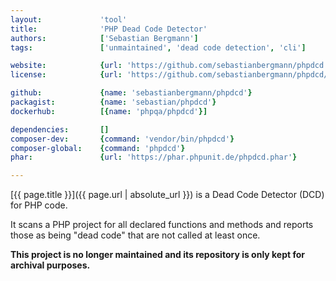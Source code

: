 ```yaml
---
layout:             'tool'
title:              'PHP Dead Code Detector'
authors:            ['Sebastian Bergmann'] 
tags:               ['unmaintained', 'dead code detection', 'cli'] 

website:            {url: 'https://github.com/sebastianbergmann/phpdcd'}
license:            {url: 'https://github.com/sebastianbergmann/phpdcd/blob/master/LICENSE', label: 'BSD 3-clause "New" or "Revised" License'}

github:             {name: 'sebastianbergmann/phpdcd'}
packagist:          {name: 'sebastian/phpdcd'}               
dockerhub:          [{name: 'phpqa/phpdcd'}]     

dependencies:       []
composer-dev:       {command: 'vendor/bin/phpdcd'}
composer-global:    {command: 'phpdcd'}
phar:               {url: 'https://phar.phpunit.de/phpdcd.phar'}

---
```


[{{ page.title }}]({{ page.url | absolute_url }}) is a Dead Code Detector (DCD) for PHP code.
 
<!--more--> 

It scans a PHP project for all declared functions and methods and reports those as being "dead code" that are not called at least once.

**This project is no longer maintained and its repository is only kept for archival purposes.**
